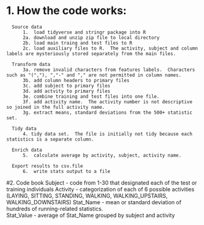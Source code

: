 # 1. How the code works:
      Source data
          1.  load tidyverse and stringr package into R
          2a. download and unzip zip file to local directory
          2b. load main traing and test files to R
          2c. load auxiliary files to R.  The activity, subject and column labels are mysteriously stored separately from the main files.
      
      Transform data
          3a. remove invalid characters from features labels.  Characters such as "(","), ","-" and "," are not permitted in column names.
          3b. add column headers to primary files   
          3c. add subject to primary files
          3d. add actvity to primary files
          3e. combine training and test files into one file.
          3f. add activity name.  The activity number is not descriptive so joined in the full activity name.
          3g. extract means, standard deviations from the 500+ statistic set.
      
      Tidy data
          4. tidy data set.  The file is initially not tidy because each statistics is a separate column.
        
      Enrich data  
          5.  calculate average by activity, subject, activity name.
      
      Export results to csv.file
          6.  write stats output to a file

#2. Code book
      Subject - code from 1-30 that designated each of the test or training individuals
      Activity - categorization of each of 6 possible activities (LAYING, SITTING, STANDING, WALKING, WALKING_UPSTAIRS, WALKING_DOWNSTAIRS)
      Stat_Name - mean or standard deviation  of hundreds of running-related statistics.  
      Stat_Value - average of Stat_Name grouped by subject and activity
